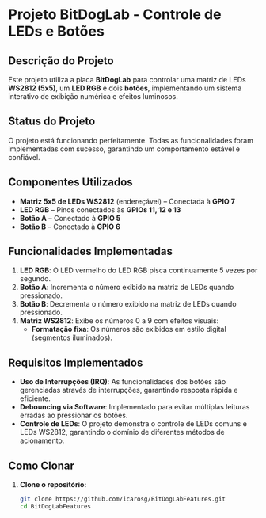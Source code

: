 # Projeto BitDogLab - Controle de LEDs e Botões

## Descrição do Projeto

Este projeto utiliza a placa **BitDogLab** para controlar uma matriz de LEDs **WS2812 (5x5)**, um **LED RGB** e dois **botões**, implementando um sistema interativo de exibição numérica e efeitos luminosos.

## Status do Projeto

O projeto está funcionando perfeitamente. Todas as funcionalidades foram implementadas com sucesso, garantindo um comportamento estável e confiável.

## Componentes Utilizados

- **Matriz 5x5 de LEDs WS2812** (endereçável) – Conectada à **GPIO 7**
- **LED RGB** – Pinos conectados às **GPIOs 11, 12 e 13**
- **Botão A** – Conectado à **GPIO 5**
- **Botão B** – Conectado à **GPIO 6**

## Funcionalidades Implementadas

1. **LED RGB**: O LED vermelho do LED RGB pisca continuamente 5 vezes por segundo.
2. **Botão A**: Incrementa o número exibido na matriz de LEDs quando pressionado.
3. **Botão B**: Decrementa o número exibido na matriz de LEDs quando pressionado.
4. **Matriz WS2812**: Exibe os números 0 a 9 com efeitos visuais:
   - **Formatação fixa**: Os números são exibidos em estilo digital (segmentos iluminados).

## Requisitos Implementados

- **Uso de Interrupções (IRQ)**: As funcionalidades dos botões são gerenciadas através de interrupções, garantindo resposta rápida e eficiente.
- **Debouncing via Software**: Implementado para evitar múltiplas leituras erradas ao pressionar os botões.
- **Controle de LEDs**: O projeto demonstra o controle de LEDs comuns e LEDs WS2812, garantindo o domínio de diferentes métodos de acionamento.

## Como Clonar

1. **Clone o repositório:**
   ```bash
   git clone https://github.com/icarosg/BitDogLabFeatures.git
   cd BitDogLabFeatures
   ```

